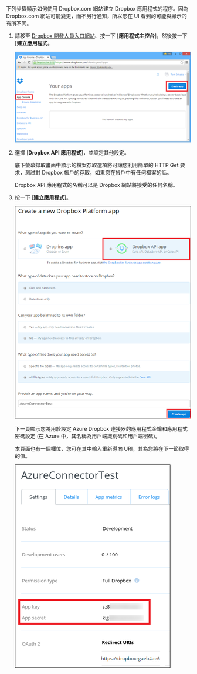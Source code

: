 下列步驟顯示如何使用 Dropbox.com 網站建立 Dropbox 應用程式的程序。因為 Dropbox.com 網站可能變更，而不另行通知，所以您在 UI 看到的可能與顯示的有所不同。

1. 請移至 [Dropbox 開發人員入口網站](https://www.dropbox.com/developers/apps)、按一下 [**應用程式主控台**]，然後按一下 [**建立應用程式**。

	![建立 Dropbox 應用程式](./media/app-service-api-create-dropbox-app/dbappcreate.png)

2. 選擇 [**Dropbox API 應用程式**]，並設定其他設定。
 
	底下螢幕擷取畫面中顯示的檔案存取選項將可讓您利用簡單的 HTTP Get 要求，測試對 Dropbox 帳戶的存取，如果您在帳戶中有任何檔案的話。

	Dropbox API 應用程式的名稱可以是 Dropbox 網站將接受的任何名稱。

3. 按一下 [**建立應用程式**]。

	![建立 Dropbox 應用程式](./media/app-service-api-create-dropbox-app/dbapiapp.png)

	下一頁顯示您將用於設定 Azure Dropbox 連接器的應用程式金鑰和應用程式密碼設定 (在 Azure 中，其名稱為用戶端識別碼和用戶端密碼)。

	本頁面也有一個欄位，您可在其中輸入重新導向 URI，其為您將在下一節取得的值。

	![建立 Dropbox 應用程式](./media/app-service-api-create-dropbox-app/dbappsettings.png)

<!---HONumber=Oct15_HO3-->